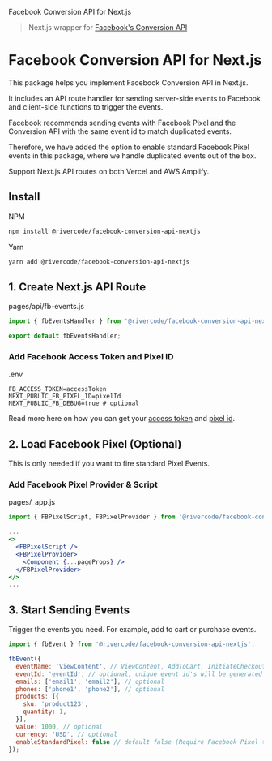 Facebook Conversion API for Next.js

> Next.js wrapper for [Facebook's Conversion API](https://developers.facebook.com/docs/marketing-api/conversions-api/)

# Facebook Conversion API for Next.js
This package helps you implement Facebook Conversion API in Next.js.

It includes an API route handler for sending server-side events to Facebook and client-side functions to trigger the events.

Facebook recommends sending events with Facebook Pixel and the Conversion API with the same event id to match duplicated events.

Therefore, we have added the option to enable standard Facebook Pixel events in this package, where we handle duplicated events out of the box.

Support Next.js API routes on both Vercel and AWS Amplify.

## Install

NPM
```bash
npm install @rivercode/facebook-conversion-api-nextjs
```

Yarn
```bash
yarn add @rivercode/facebook-conversion-api-nextjs
```

## 1. Create Next.js API Route
pages/api/fb-events.js
```jsx
import { fbEventsHandler } from '@rivercode/facebook-conversion-api-nextjs/handlers';

export default fbEventsHandler;
```

### Add Facebook Access Token and Pixel ID
.env
```dotenv
FB_ACCESS_TOKEN=accessToken
NEXT_PUBLIC_FB_PIXEL_ID=pixelId
NEXT_PUBLIC_FB_DEBUG=true # optional
```

Read more here on how you can get your [access token](https://developers.facebook.com/docs/marketing-api/conversions-api/get-started/#access-token) and [pixel id](https://www.facebook.com/business/help/952192354843755?id=1205376682832142).

## 2. Load Facebook Pixel (Optional)
This is only needed if you want to fire standard Pixel Events.

### Add Facebook Pixel Provider & Script
pages/_app.js
```jsx
import { FBPixelScript, FBPixelProvider } from '@rivercode/facebook-conversion-api-nextjs/components';

...
<>
  <FBPixelScript />
  <FBPixelProvider>
    <Component {...pageProps} />
  </FBPixelProvider>
</>
...
```

## 3. Start Sending Events
Trigger the events you need. For example, add to cart or purchase events.
```jsx
import { fbEvent } from '@rivercode/facebook-conversion-api-nextjs';

fbEvent({
  eventName: 'ViewContent', // ViewContent, AddToCart, InitiateCheckout or Purchase
  eventId: 'eventId', // optional, unique event id's will be generated by default
  emails: ['email1', 'email2'], // optional
  phones: ['phone1', 'phone2'], // optional
  products: [{
    sku: 'product123',
    quantity: 1,
  }],
  value: 1000, // optional
  currency: 'USD', // optional
  enableStandardPixel: false // default false (Require Facebook Pixel to be loaded, see step 2)
});
```
